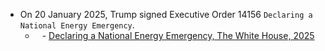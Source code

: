 - On 20 January 2025, Trump signed Executive Order 14156 `Declaring a National Energy Emergency`.
	- ` ` - [Declaring a National Energy Emergency, The White House, 2025](https://www.whitehouse.gov/presidential-actions/2025/01/declaring-a-national-energy-emergency/)